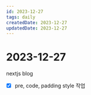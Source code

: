 ```yaml
---
id: 2023-12-27
tags: daily
createdDate: 2023-12-27
updatedDate: 2023-12-27
---
```


# 2023-12-27

nextjs blog
- [X] pre, code, padding style 작업

